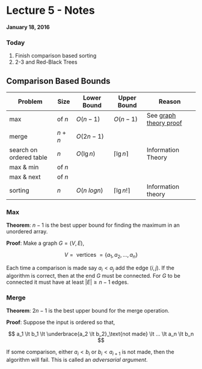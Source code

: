 # Lecture 5 - Notes  

**January 18, 2016**  

### Today

1. Finish comparison based sorting
2. 2-3 and Red-Black Trees

 
## Comparison Based Bounds

| Problem                 | Size   | Lower Bound    | Upper Bound            | Reason                         |
|-------------------------|--------|----------------|------------------------|--------------------------------|
| max                     | of $n$ | $O(n-1)$       | $O(n-1)$               | See [graph theory proof](#max) |
| merge                   | $n+n$  | $O(2n-1)$      |                        |                                |
| search on ordered table | $n$    | $O(\lg n)$     | $\lceil \lg n \rceil$  | Information Theory             |
| max & min               | of $n$ |                |                        |                                |
| max & next              | of $n$ |                |                        |                                |
| sorting                 | $n$    | $O(n \ log n)$ | $\lceil \lg n! \rceil$ | Information theory             |

### Max

__Theorem__: $n - 1$ is the best upper bound for finding the maximum in an unordered array.

__Proof__: Make a graph $G = (V,E)$,

$$
    V = \text{ vertices } = \{a_1, a_2, ..., a_n \}
$$

Each time a comparison is made say $a_i \lt a_j$ add the edge $(i,j)$. If the algorithm is correct, then at the end $G$ must be connected. For $G$ to be connected it must have at least $\left|E\right| \ge n - 1$ edges.

### Merge

__Theorem__: $2n - 1$ is the best upper bound for the merge operation.

__Proof__: Suppose the input is ordered so that,

$$
    a_1 \lt b_1 \lt \underbrace{a_2 \lt b_2}_\text{not made} \lt ... \lt a_n \lt b_n
$$

If some comparison, either $a_i \lt b_i$ or $b_i \lt a_{i+1}$ is not made, then the algorithm will fail. This is called an _adversarial argument_.
